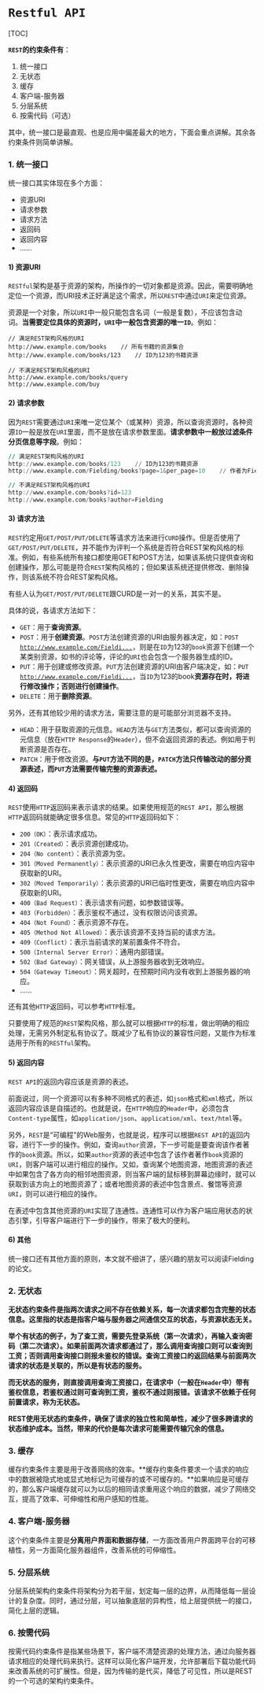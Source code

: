 # `Restful API`

[TOC]

**`REST`的约束条件有**：

1. 统一接口
2. 无状态
3. 缓存
4. 客户端-服务器
5. 分层系统
6. 按需代码（可选）

其中，统一接口是最直观、也是应用中偏差最大的地方，下面会重点讲解。其余各约束条件则简单讲解。

### 1. 统一接口

统一接口其实体现在多个方面：

- 资源URI
- 请求参数
- 请求方法
- 返回码
- 返回内容
- ……

#### 1) 资源URI

`RESTful`架构是基于资源的架构，所操作的一切对象都是资源。因此，需要明确地定位一个资源，而URI技术正好满足这个需求，所以`REST`中通过`URI`来定位资源。

资源是一个对象，所以`URI`中一般只能包含名词（一般是复数），不应该包含动词。**当需要定位具体的资源时，`URI`中一般包含资源的唯一`ID`**。例如：

```crystal
// 满足REST架构风格的URI
http://www.example.com/books    // 所有书籍的资源集合
http://www.example.com/books/123    // ID为123的书籍资源

// 不满足REST架构风格的URI
http://www.example.com/books/query
http://www.example.com/buy
```

#### 2) 请求参数

因为`REST`需要通过`URI`来唯一定位某个（或某种）资源，所以查询资源时，各种资源`ID`一般是放在`URI`里面，而不是放在请求参数里面。**请求参数中一般放过滤条件分页信息等字段**。例如：

```awk
// 满足REST架构风格的URI
http://www.example.com/books/123    // ID为123的书籍资源
http://www.example.com/Fielding/books?page=1&per_page=10    // 作者为Fielding的前10本书籍资源集合

// 不满足REST架构风格的URI
http://www.example.com/books?id=123
http://www.example.com/books?author=Fielding
```

#### 3) 请求方法

`REST`约定用`GET/POST/PUT/DELETE`等请求方法来进行`CURD`操作。但是否使用了`GET/POST/PUT/DELETE`，并不能作为评判一个系统是否符合REST架构风格的标准。例如，有些系统所有接口都使用GET和POST方法，如果该系统只提供查询和创建操作，那么可能是符合`REST`架构风格的；但如果该系统还提供修改、删除操作，则该系统不符合REST架构风格。

有些人认为`GET/POST/PUT/DELETE`跟CURD是一对一的关系，其实不是。

具体的说，各请求方法如下：

- `GET`：用于**查询资源**。
- `POST`：用于**创建资源**。`POST`方法创建资源的URI由服务器决定，如：`POST` [`http://www.example.com/Fieldi...`](https://link.segmentfault.com/?enc=ECPnytauHx%2F3sNhYe5SJiw%3D%3D.POZvqOoMENraiDP0%2FMVeW9GPqpIXMPlstCCBSjmAxt8b9GC6rIYY4QIEXQh49pfS)，则是在`ID`为123的`book`资源下创建一个某类别资源，如书的评论等，评论的`URI`也会包含一个服务器生成的ID。
- `PUT`：用于创建或修改资源。`PUT`方法创建资源的URI由客户端决定，如：`PUT` [`http://www.example.com/Fieldi...`](https://link.segmentfault.com/?enc=NI6RC0SB74RrREzj78LQNQ%3D%3D.v8Hza2NUGMmuxdUvF88MYApfLc1ctvOlwXlmxpaiXG9Kxp44qn1aEQLcbkBhkzHA)，当`ID`为123的book**资源存在时，将进行修改操作；否则进行创建操作**。
- `DELETE`：用于**删除资源**。

另外，还有其他较少用的请求方法，需要注意的是可能部分浏览器不支持。

- `HEAD`：用于获取资源的元信息。`HEAD`方法与`GET`方法类似，都可以查询资源的元信息（放在`HTTP Response`的`Header`），但不会返回资源的表述。例如用于判断资源是否存在。
- `PATCH`：用于修改资源。**与`PUT`方法不同的是，`PATCH`方法只传输改动的部分资源表述，而`PUT`方法需要传输完整的资源表述。**

#### 4) 返回码

`REST`使用`HTTP`返回码来表示请求的结果。如果使用规范的`REST API`，那么根据`HTTP`返回码就能确定很多信息。常见的`HTTP`返回码如下：

- `200（OK）`：表示请求成功。
- `201（Created）`：表示资源创建成功。
- `204（No content）`：表示资源为空。
- `301（Moved Permanently）`：表示资源的URI已永久性更改，需要在响应内容中获取新的URI。
- `302（Moved Temporarily）`：表示资源的URI已临时性更改，需要在响应内容中获取新的URI。
- `400（Bad Request）`：表示请求有问题，如参数错误等。
- `403（Forbidden）`：表示鉴权不通过，没有权限访问该资源。
- `404（Not Found）`：表示资源不存在。
- `405（Method Not Allowed）`：表示该资源不支持当前的请求方法。
- `409（Conflict）`：表示当前请求的某前置条件不符合。
- `500（Internal Server Error）`：通用内部错误。
- `502（Bad Gateway）`：网关错误，从上游服务器收到无效响应。
- `504（Gateway Timeout）`：网关超时，在预期时间内没有收到上游服务器的响应。
- ……

还有其他`HTTP`返回码，可以参考`HTTP`标准。

只要使用了规范的`REST`架构风格，那么就可以根据`HTTP`的标准，做出明确的相应处理，无需另外制定私有协议了。既减少了私有协议的兼容性问题，又能作为标准适用于所有的`RESTful`架构。

#### 5) 返回内容

`REST API`的返回内容应该是资源的表述。

前面说过，同一个资源可以有多种不同格式的表述，如`json`格式和`xml`格式，所以返回内容应该是自描述的。也就是说，在`HTTP`响应的`Header`中，必须包含`Content-type`属性，如`application/json`、`application/xml`、`text/html`等。

另外，`REST`是“可编程”的Web服务，也就是说，程序可以根据`REST API`的返回内容，进行下一步的操作。例如，查询`author`资源，下一步可能是要查询该作者著作的`book`资源。所以，如果`author`资源的表述中包含了该作者著作`book`资源的`URI`，则客户端可以进行相应的操作。又如，查询某个地图资源，地图资源的表述中如果包含了各方向的相邻地图资源，则当客户端的鼠标移到屏幕边缘时，就可以获取到该方向上的地图资源了；或者地图资源的表述中包含景点、餐馆等资源`URI`，则可以进行相应的操作。

在表述中包含其他资源的`URI`实现了连通性。连通性可以作为客户端应用状态的状态引擎，引导客户端进行下一步的操作，带来了极大的便利。

#### 6) 其他

统一接口还有其他方面的原则，本文就不细讲了，感兴趣的朋友可以阅读Fielding的论文。

### 2. 无状态

**无状态约束条件是指两次请求之间不存在依赖关系，每一次请求都包含完整的状态信息。这里指的状态是指客户端与服务器之间通信交互的状态，与资源状态无关。**

**举个有状态的例子，为了查工资，需要先登录系统（第一次请求），再输入查询密码（第二次请求）。如果前面两次请求都通过了，那么调用查询接口则可以查询到工资；否则调用查询接口则报未鉴权的错误。查询工资接口的返回结果与前面两次请求的状态是关联的，所以是有状态的服务。**

**而无状态的服务，则直接调用查询工资接口，在请求中（一般在`Header`中）带有鉴权信息，若鉴权通过则可查询到工资，鉴权不通过则报错。该请求不依赖于任何前置请求，称为无状态。**

**REST使用无状态约束条件，确保了请求的独立性和简单性，减少了很多跨请求的状态维护成本。当然，带来的代价是每次请求可能需要传输冗余的信息。**

### 3. 缓存

缓存约束条件主要是用于改善网络的效率。**缓存约束条件要求一个请求的响应中的数据被隐式地或显式地标记为可缓存的或不可缓存的。**如果响应是可缓存的，那么客户端缓存就可以为以后的相同请求重用这个响应的数据，减少了网络交互，提高了效率、可伸缩性和用户感知的性能。

### 4. 客户端-服务器

这个约束条件主要是**分离用户界面和数据存储**，一方面改善用户界面跨平台的可移植性，另一方面简化服务器组件，改善系统的可伸缩性。

### 5. 分层系统

分层系统架构约束条件将架构分为若干层，划定每一层的边界，从而降低每一层设计的复杂度。同时，通过分层，可以抽象底层的异构性，给上层提供统一的接口，简化上层的逻辑。

### 6. 按需代码

按需代码约束条件是指某些场景下，客户端不清楚资源的处理方法，通过向服务器请求相应的处理代码来执行。这样可以简化客户端开发，允许部署后下载功能代码来改善系统的可扩展性。但是，因为传输的是代买，降低了可见性，所以是REST的一个可选的架构约束条件。
